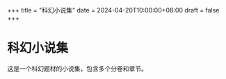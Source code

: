 +++
title = "科幻小说集"
date = 2024-04-20T10:00:00+08:00
draft = false
+++

# 科幻小说集

这是一个科幻题材的小说集，包含多个分卷和章节。